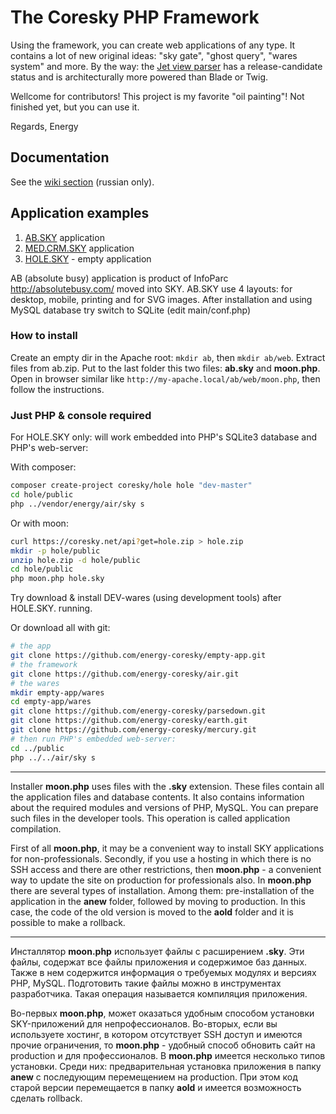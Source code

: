 
# The Coresky PHP Framework

Using the framework, you can create web applications of any type. It contains a lot of new original ideas:
"sky gate", "ghost query", "wares system" and more. By the way: the [Jet view parser][1]
has a release-candidate status and is architecturally more powered than Blade or Twig.

Wellcome for contributors!
This project is my favorite "oil painting"! Not finished yet, but you can use it.

Regards,
Energy

## Documentation

See the [wiki section](https://github.com/energy-coresky/air/wiki) (russian only).

## Application examples

1. [AB.SKY][2] application
2. [MED.CRM.SKY][3] application
3. [HOLE.SKY][4] - empty application

AB (absolute busy) application is product of InfoParc http://absolutebusy.com/ moved into SKY.
AB.SKY use 4 layouts: for desktop, mobile, printing and for SVG images.
After installation and using MySQL database try switch to SQLite (edit main/conf.php)

### How to install

Create an empty dir in the Apache root: `mkdir ab`, then `mkdir ab/web`.
Extract files from ab.zip.
Put to the last folder this two files: **ab.sky** and **moon.php**.
Open in browser similar like `http://my-apache.local/ab/web/moon.php`, then follow the instructions.

### Just PHP & console required

For HOLE.SKY only: will work embedded into PHP's SQLite3 database and PHP's web-server:

With composer:

```bash
composer create-project coresky/hole hole "dev-master"
cd hole/public
php ../vendor/energy/air/sky s
```

Or with moon:

```bash
curl https://coresky.net/api?get=hole.zip > hole.zip
mkdir -p hole/public
unzip hole.zip -d hole/public
cd hole/public
php moon.php hole.sky
```

Try download & install DEV-wares (using development tools) after HOLE.SKY. running.

Or download all with git:

```bash
# the app
git clone https://github.com/energy-coresky/empty-app.git
# the framework
git clone https://github.com/energy-coresky/air.git
# the wares
mkdir empty-app/wares
cd empty-app/wares
git clone https://github.com/energy-coresky/parsedown.git
git clone https://github.com/energy-coresky/earth.git
git clone https://github.com/energy-coresky/mercury.git
# then run PHP's embedded web-server:
cd ../public
php ../../air/sky s
```

<hr>

Installer **moon.php** uses files with the **.sky** extension. These files contain all the application files and
database contents. It also contains information about the required modules and versions of PHP, MySQL.
You can prepare such files in the developer tools. This operation is called application compilation.

First of all **moon.php**, it may be a convenient way to install SKY applications for non-professionals.
Secondly, if you use a hosting in which there is no SSH access and there are other restrictions,
then **moon.php** - a convenient way to update the site on production for professionals also. In **moon.php** there are several
types of installation. Among them: pre-installation of the application in the **anew** folder, followed by moving
to production. In this case, the code of the old version is moved to the **aold** folder and it is possible to make a rollback.

<hr>

Инсталлятор **moon.php** использует файлы с расширением **.sky**. Эти файлы, содержат все файлы приложения и
содержимое баз данных. Также в нем содержится информация о требуемых модулях и версиях PHP, MySQL.
Подготовить такие файлы можно в инструментах разработчика. Такая операция называется компиляция приложения.

Во-первых **moon.php**, может оказаться удобным способом установки SKY-приложений для непрофессионалов.
Во-вторых, если вы используете хостинг, в котором отсутствует SSH доступ и имеются прочие ограничения,
то **moon.php** - удобный способ обновить сайт на production и для профессионалов. В **moon.php** имеется несколько
типов установки. Среди них: предварительная установка приложения в папку **anew** с последующим перемещением
на production. При этом код старой версии перемещается в папку **aold** и имеется возможность сделать rollback.

[1]: https://github.com/energy-coresky/air/wiki/%D0%A8%D0%B0%D0%B1%D0%BB%D0%BE%D0%BD%D0%B8%D0%B7%D0%B0%D1%82%D0%BE%D1%80-%D0%BF%D1%80%D0%B5%D0%B4%D1%81%D1%82%D0%B0%D0%B2%D0%BB%D0%B5%D0%BD%D0%B8%D0%B9-Jet
[2]: https://coresky.net/api?get=ab.zip
[3]: https://coresky.net/api?get=medcrm.zip
[4]: https://coresky.net/api?get=hole.zip
